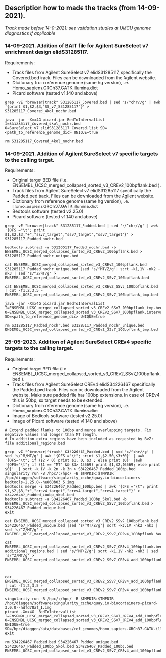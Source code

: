 ## Description how to made the tracks (from 14-09-2021).
_Track made before 14-0-2021: see validation studies at UMCU genome diagnostics if applicable_

### __14-09-2021. Addition of BAIT file for Agilent SureSelect v7 enrichment design elidS31285117.__

Requirements:
* Track files from Agilent SureSelect v7 elidS31285117, specifically the Covered.bed track. Files can be downloaded from the Agilent website.
* Dictionary from reference genome (same hg version), i.e. Homo_sapiens.GRCh37.GATK.illumina.dict
* Picard software (tested v1.140 and above) 

```
grep -vE "browser|track" S31285117_Covered.bed | sed 's/^chr//g' | awk '{print $1,$2,$3,"SS_v7_S31285117"}' > S31285117_Covered_4kol_nochr.bed

java -jar -Xmx4G picard.jar BedToIntervalList I=S31285117_Covered_4kol_nochr.bed O=SureSelect_v7_elidS31285117_Covered.list SD=<path_to_reference_genome_dic> UNIQUE=true

rm S31285117_Covered_4kol_nochr.bed
```

### __14-09-2021. Addition of Agilent SureSelect v7 specific targets to the calling target.__

Requirements:
* Original target BED file (i.e. ENSEMBL_UCSC_merged_collapsed_sorted_v3_CREv2_100bpflank.bed ).
* Track files from Agilent SureSelect v7 elidS31285117 specifically the Padded.ped track. Files can be downloaded from the Agilent website.
* Dictionary from reference genome (same hg version), i.e. Homo_sapiens.GRCh37.GATK.illumina.dict
* Bedtools software (tested v2.25.0) 
* Picard software (tested v1.140 and above)

```
grep -vE "browser|track" S31285117_Padded.bed | sed 's/^chr//g' | awk '{OFS ="\t"; print $1,$2,$3,"+","ssv7_target","ssv7_target","ssv7_target"}' > S31285117_Padded_nochr.bed

bedtools subtract -a S31285117_Padded_nochr.bed -b ENSEMBL_UCSC_merged_collapsed_sorted_v3_CREv2_100bpflank.bed > S31285117_Padded_nochr_unique.bed

cat ENSEMBL_UCSC_merged_collapsed_sorted_v3_CREv2_100bpflank.bed S31285117_Padded_nochr_unique.bed |sed 's/^MT/Z/g'| sort -k1,1V -nk2 -nk3 | sed 's/^Z/MT/g' > ENSEMBL_UCSC_merged_collapsed_sorted_v3_CREv2_SSv7_100bpflank.bed

cat ENSEMBL_UCSC_merged_collapsed_sorted_v3_CREv2_SSv7_100bpflank.bed | cut -f1,2,3,5 > ENSEMBL_UCSC_merged_collapsed_sorted_v3_CREv2_SSv7_100bpflank_tmp.bed

java -jar -Xmx4G picard.jar BedToIntervalList I=ENSEMBL_UCSC_merged_collapsed_sorted_v3_CREv2_SSv7_100bpflank_tmp.bed O=ENSEMBL_UCSC_merged_collapsed_sorted_v3_CREv2_SSv7_100bpflank.interval_list SD=<path_to_reference_genome_dic> UNIQUE=true

rm S31285117_Padded_nochr.bed S31285117_Padded_nochr_unique.bed ENSEMBL_UCSC_merged_collapsed_sorted_v3_CREv2_SSv7_100bpflank_tmp.bed
```

### __25-05-2023. Addition of Agilent SureSelect CREv4 specific targets to the calling target.__

Requirements:
* Original target BED file (i.e. ENSEMBL_UCSC_merged_collapsed_sorted_v3_CREv2_SSv7_100bpflank.bed ).
* Track files from Agilent SureSelect CREv4 elidS34226467 specifically the Padded.ped track. Files can be downloaded from the Agilent website. Make sure padded file has 100bp extensions. In case of CREv4 this is 50bp, so target needs to be extended.
* Dictionary from reference genome (same hg version), i.e. Homo_sapiens.GRCh37.GATK.illumina.dict
* Image of Bedtools software (tested v2.25.0)
* Image of Picard software (tested v1.140 and above)

```
# Extend padded flanks to 100bp and merge overlapping targets. Fix negative values and longer than MT length.
# In addition extra regions have been included as requested by BvZ: file additional_regions.bed

grep -vE "^browser|^track" S34226467_Padded.bed | sed 's/^chr//g' | sed 's/^M/MT/g' | awk '{OFS ="\t"; print $1,$2-50,$3+50}' | awk '{OFS="\t"; if ($2 < 0) print $1, 0, $3 ; else print $0}' |awk '{OFS="\t"; if ($1 == "MT" && $3> 16569) print $1,$2,16569; else print $0}'  | sort -k 1V -k 2n -k 3n > S34226467_Padded_100bp.bed
singularity run -B /hpc/:/hpc/ -B $TMPDIR:$TMPDIR /hpc/diaggen/software/singularity_cache/quay.io-biocontainers-bedtools-2.25.0--he860b03_5.img
bedtools merge -i S34226467_Padded_100bp.bed | awk '{OFS ="\t"; print $1,$2,$3,"+","crev4_target","crev4_target","crev4_target"}' > S34226467_Padded_100bp_5kol.bed 
bedtools subtract -a S34226467_Padded_100bp_5kol.bed -b ENSEMBL_UCSC_merged_collapsed_sorted_v3_CREv2_SSv7_100bpflank.bed > S34226467_Padded_unique.bed
exit

cat ENSEMBL_UCSC_merged_collapsed_sorted_v3_CREv2_SSv7_100bpflank.bed S34226467_Padded_unique.bed |sed 's/^MT/Z/g'| sort -k1,1V -nk2 -nk3 | sed 's/^Z/MT/g' > ENSEMBL_UCSC_merged_collapsed_sorted_v3_CREv2_SSv7_CREv4_100bpflank.bed

cat ENSEMBL_UCSC_merged_collapsed_sorted_v3_CREv2_SSv7_CREv4_100bpflank.bed additional_regions.bed | sed 's/^MT/Z/g'| sort -k1,1V -nk2 -nk3 | sed 's/^Z/MT/g' > ENSEMBL_UCSC_merged_collapsed_sorted_v3_CREv2_SSv7_CREv4_add_100bpflank.bed



cat ENSEMBL_UCSC_merged_collapsed_sorted_v3_CREv2_SSv7_CREv4_add_100bpflank.bed | cut -f1,2,3,5 > ENSEMBL_UCSC_merged_collapsed_sorted_v3_CREv2_SSv7_CREv4_add_100bpflank_tmp.bed

singularity run -B /hpc/:/hpc/ -B $TMPDIR:$TMPDIR /hpc/diaggen/software/singularity_cache/quay.io-biocontainers-picard-3.0.0--hdfd78af_1.img
picard -Xmx4G  BedToIntervalList I=ENSEMBL_UCSC_merged_collapsed_sorted_v3_CREv2_SSv7_CREv4_add_100bpflank_tmp.bed O=ENSEMBL_UCSC_merged_collapsed_sorted_v3_CREv2_SSv7_CREv4_add_100bpflank.interval_list UNIQUE=true  SD=/hpc/diaggen/data/databases/ref_genomes/Homo_sapiens.GRCh37.GATK.illumina/Homo_sapiens.GRCh37.GATK.illumina.dict
exit

rm S34226467_Padded.bed S34226467_Padded_unique.bed S34226467_Padded_100bp_5kol.bed S34226467_Padded_100bp.bed ENSEMBL_UCSC_merged_collapsed_sorted_v3_CREv2_SSv7_CREv4_add_100bpflank_tmp.bed
```


